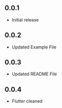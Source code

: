 ## 0.0.1

* Initial release

## 0.0.2

* Updated Example File

## 0.0.3

* Updated README File

## 0.0.4

* Flutter cleaned